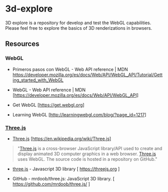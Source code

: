 # 3d-explore

3D explore is a repository for develop and test the WebGL capabilities.
Please feel free to explore the basics of 3D renderizations in browsers.

## Resources


### WebGL 

* Primeros pasos con WebGL - Web API reference | MDN https://developer.mozilla.org/es/docs/Web/API/WebGL_API/Tutorial/Getting_started_with_WebGL

* WebGL - Web API reference | MDN [https://developer.mozilla.org/es/docs/Web/API/WebGL_API]

* Get WebGL [https://get.webgl.org]

* Learning WebGL [http://learningwebgl.com/blog/?page_id=1217]


### [Three.js](https://threejs.org)

* [Three.js](https://threejs.org) [https://en.wikipedia.org/wiki/Three.js]
> "[Three.js](https://threejs.org) is a cross-browser JavaScript library/API used to create and display animated 3D computer graphics in a web browser. [Three.js](https://threejs.org) uses WebGL. The source code is hosted in a repository on GitHub."

* [three.js](https://threejs.org) - Javascript 3D library [ https://threejs.org ]

* GitHub - mrdoob/three.js: JavaScript 3D library. [ https://github.com/mrdoob/three.js/ ]
